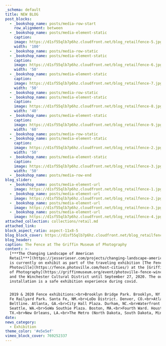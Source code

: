 ```yaml
---
_schema: default
title: NEW BLOG
post_blocks:
  - _bookshop_name: posts/media-row-start
    row_alignment: between
  - _bookshop_name: posts/media-element-static
    caption:
    image: https://d1sf55qlb7p6hz.cloudfront.net/blog_retailfence-5.jpg
    width: '100'
  - _bookshop_name: posts/media-row-static
  - _bookshop_name: posts/media-element-static
    caption:
    image: https://d1sf55qlb7p6hz.cloudfront.net/blog_retailfence-6.jpg
    width: '50'
  - _bookshop_name: posts/media-element-static
    caption:
    image: https://d1sf55qlb7p6hz.cloudfront.net/blog_retailfence-7.jpg
    width: '50'
  - _bookshop_name: posts/media-row-static
  - _bookshop_name: posts/media-element-static
    caption:
    image: https://d1sf55qlb7p6hz.cloudfront.net/blog_retailfence-8.jpg
    width: '40'
  - _bookshop_name: posts/media-element-static
    caption:
    image: https://d1sf55qlb7p6hz.cloudfront.net/blog_retailfence-9.jpg
    width: '60'
  - _bookshop_name: posts/media-row-static
  - _bookshop_name: posts/media-element-static
    caption:
    image: https://d1sf55qlb7p6hz.cloudfront.net/blog_retailfence-2.jpg
    width: '50'
  - _bookshop_name: posts/media-element-static
    caption:
    image: https://d1sf55qlb7p6hz.cloudfront.net/blog_retailfence-3.jpg
    width: '50'
  - _bookshop_name: posts/media-row-end
blog_slider:
  - _bookshop_name: posts/media-element-url
    image: https://d1sf55qlb7p6hz.cloudfront.net/blog_retailfence-1.jpg-url
  - _bookshop_name: posts/media-element-url
    image: https://d1sf55qlb7p6hz.cloudfront.net/blog_retailfence-2.jpg-url
  - _bookshop_name: posts/media-element-url
    image: https://d1sf55qlb7p6hz.cloudfront.net/blog_retailfence-3.jpg-url
  - _bookshop_name: posts/media-element-url
    image: https://d1sf55qlb7p6hz.cloudfront.net/blog_retailfence-4.jpg-url
attached_collection: collections/retail.md
attached_link:
block_aspect_ratio: aspect-11x8-5
blog_block_cover: https://d1sf55qlb7p6hz.cloudfront.net/blog_retailfence_blog-cover-1.jpg
blog_header:
caption: The Fence at The Griffin Museum of Photography
content: >-
  [***The Changing Landscape of American
  Retail***](https://jesserieser.com/projects/changing-landscape-american-retail/)
  is currently on exhibit as part of the traveling exhibition [The Fence by
  Photoville](https://fence.photoville.com/host-cities/) at the [Griffin Museum
  of Photography](https://griffinmuseum.org/event/photoville-fence-winchester/)
  and the Winchester Cultural District until September 27, 2020. The outdoor
  installation is a safe exhibition experience during covid.


  2019 & 2020 Fence exhibitions:<br>Brooklyn Bridge Park. Brooklyn, NY.<br>Santa
  Fe Railyard Park. Santa Fe, NM.<br>LoDo District. Denver, CO.<br>Atlanta
  Beltline. Atlanta, GA.<br>City Hall Plaza. Durham, NC.<br>Waterfront Seattle.
  Seattle, WA.<br>SoWa Southie Plaza. Boston, MA.<br>Fourth Ward. Houston,
  TX.<br>New Orleans, LA.<br>The Metro (North Dakota, South Dakota, Minnesota)
date:
news_category:
  - Exhibition
theme_color: '#e5e5ef'
vimeo_block_cover: 769252337
---
```

